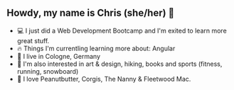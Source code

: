 ## Howdy, my name is Chris (she/her) 💫

* 💻 I just did a Web Development Bootcamp and I'm exited to learn more great stuff. 
* 🔥 Things I'm currentling learning more about: Angular
* 🌈 I live in Cologne, Germany
* 🌱 I'm also interested in art & design, hiking, books and sports (fitness, running, snowboard)
* 🥜 I love Peanutbutter, Corgis, The Nanny & Fleetwood Mac.

